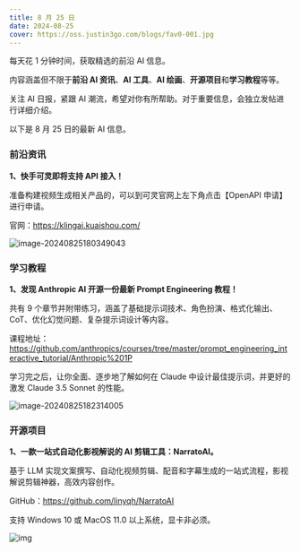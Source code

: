 ```yaml
---
title: 8 月 25 日
date: 2024-08-25
cover: https://oss.justin3go.com/blogs/fav0-001.jpg
---
```


每天花 1 分钟时间，获取精选的前沿 AI 信息。

内容涵盖但不限于**前沿 AI 资讯**、**AI 工具**、**AI 绘画**、**开源项目**和**学习教程**等等。

关注 AI 日报，紧跟 AI 潮流，希望对你有所帮助。对于重要信息，会独立发帖进行详细介绍。

以下是 8 月 25 日的最新 AI 信息。

### 前沿资讯

**1、快手可灵即将支持 API 接入！**

准备构建视频生成相关产品的，可以到可灵官网上左下角点击【OpenAPI 申请】进行申请。

官网：https://klingai.kuaishou.com/

![image-20240825180349043](https://cdn.jsdelivr.net/gh/freelander/oss@master/ai-daily/2024-08-25/image-20240825180349043.png)



### 学习教程

**1、发现 Anthropic AI 开源一份最新 Prompt Engineering 教程！**

共有 9 个章节并附带练习，涵盖了基础提示词技术、角色扮演、格式化输出、CoT、优化幻觉问题、复杂提示词设计等内容。

课程地址：https://github.com/anthropics/courses/tree/master/prompt_engineering_interactive_tutorial/Anthropic%201P

学习完之后，让你全面、逐步地了解如何在 Claude 中设计最佳提示词，并更好的激发 Claude 3.5 Sonnet 的性能。

![image-20240825182314005](https://cdn.jsdelivr.net/gh/freelander/oss@master/ai-daily/2024-08-25/image-20240825182314005.png)

### 开源项目

**1、一款一站式自动化影视解说的 AI 剪辑工具：NarratoAI。**

基于 LLM 实现文案撰写、自动化视频剪辑、配音和字幕生成的一站式流程，影视解说剪辑神器，高效内容创作。

GitHub：https://github.com/linyqh/NarratoAI

支持 Windows 10 或 MacOS 11.0 以上系统，显卡非必须。 

![img](https://cdn.jsdelivr.net/gh/freelander/oss@master/ai-daily/2024-08-25/index-zh.png)